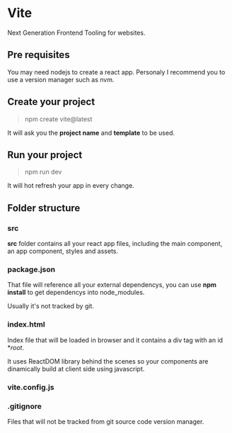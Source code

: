 # Vite

Next Generation Frontend Tooling for websites.

## Pre requisites

You may need nodejs to create a react app. Personaly I recommend you to use a version manager such as nvm.

## Create your project

> npm create vite@latest

It will ask you the **project name** and **template** to be used.

## Run your project

> npm run dev

It will hot refresh your app in every change.

## Folder structure

### src

**src** folder contains all your react app files, including the main component, an app component, styles and assets. 

### package.json

That file will reference all your external dependencys, you can use **npm install** to get dependencys into node_modules.

Usually it's not tracked by git.

### index.html

Index file that will be loaded in browser and it contains a div tag with an id **root*.

It uses ReactDOM library behind the scenes so your components are dinamically build at client side using javascript.

### vite.config.js

### .gitignore

Files that will not be tracked from git source code version manager.